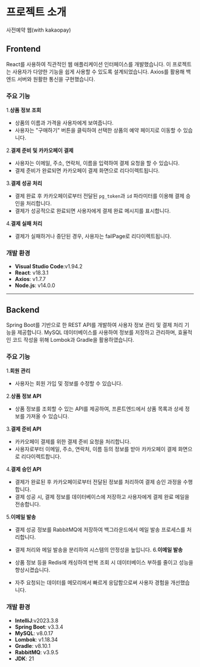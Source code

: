 # 프로젝트 소개
사전예약 웹(with kakaopay)

## Frontend

React를 사용하여 직관적인 웹 애플리케이션 인터페이스를 개발했습니다. 이 프로젝트는 사용자가 다양한 기능을 쉽게 사용할 수 있도록 설계되었습니다. Axios를 활용해 백엔드 서버와 원활한 통신을 구현했습니다.

### 주요 기능

1.**상품 정보 조회**
   - 상품의 이름과 가격을 사용자에게 보여줍니다.
   - 사용자는 "구매하기" 버튼을 클릭하여 선택한 상품의 예약 페이지로 이동할 수 있습니다.
   
2.**결제 준비 및 카카오페이 결제**
   - 사용자는 이메일, 주소, 연락처, 이름을 입력하여 결제 요청을 할 수 있습니다.
   - 결제 준비가 완료되면 카카오페이 결제 화면으로 리다이렉트됩니다.
   
3.**결제 성공 처리**
   - 결제 완료 후 카카오페이로부터 전달된 `pg_token`과 `id` 파라미터를 이용해 결제 승인을 처리합니다.
   - 결제가 성공적으로 완료되면 사용자에게 결제 완료 메시지를 표시합니다.
   
4.**결제 실패 처리**
   - 결제가 실패하거나 중단된 경우, 사용자는 failPage로 리다이렉트됩니다.

### 개발 환경
- **Visual Studio Code**:v1.94.2
- **React**: v18.3.1
- **Axios**: v1.7.7 
- **Node.js**: v14.0.0

-----------------

## Backend

Spring Boot를 기반으로 한 REST API를 개발하여 사용자 정보 관리 및 결제 처리 기능을 제공합니다. MySQL 데이터베이스를 사용하여 정보를 저장하고 관리하며, 효율적인 코드 작성을 위해 Lombok과 Gradle을 활용하였습니다.

### 주요 기능

1.**회원 관리**
   - 사용자는 회원 가입 및 정보를 수정할 수 있습니다.
   
2.**상품 정보 API**
   - 상품 정보를 조회할 수 있는 API를 제공하여, 프론트엔드에서 상품 목록과 상세 정보를 가져올 수 있습니다.

3.**결제 준비 API**
   - 카카오페이 결제를 위한 결제 준비 요청을 처리합니다.
   - 사용자로부터 이메일, 주소, 연락처, 이름 등의 정보를 받아 카카오페이 결제 화면으로 리다이렉트합니다.

4.**결제 승인 API**
   - 결제가 완료된 후 카카오페이로부터 전달된 정보를 처리하여 결제 승인 과정을 수행합니다.
   - 결제 성공 시, 결제 정보를 데이터베이스에 저장하고 사용자에게 결제 완료 메일을 전송합니다.

5.**이메일 발송**
   - 결제 성공 정보를 RabbitMQ에 저장하여 백그라운드에서 메일 발송 프로세스를 처리합니다.
   - 결제 처리와 메일 발송을 분리하여 시스템의 안정성을 높입니다.
6.**이메일 발송**

   - 상품 정보 등을 Redis에 캐싱하여 반복 조회 시 데이터베이스 부하를 줄이고 성능을 향상시켰습니다.
   - 자주 요청되는 데이터를 메모리에서 빠르게 응답함으로써 사용자 경험을 개선했습니다.
### 개발 환경
- **IntelliJ**:v2023.3.8
- **Spring Boot**: v3.3.4	
- **MySQL**: v8.0.17
- **Lombok**: v1.18.34
- **Gradle**: v8.10.1
- **RabbitMQ**: v3.9.5
- **JDK**: 21


